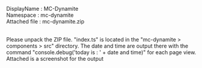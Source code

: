 DisplayName : MC-Dynamite<br>
Namespace : mc-dynamite<br>
Attached file : mc-dynamite.zip<br>
<br>
<p>Please unpack the ZIP file. "index.ts" is located in the "mc-dynamite > components > src" directory. The date and time are output there with the command "console.debug('today is : ' + date and time)" for each page view.
Attached is a screenshot for the output</p>
